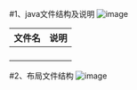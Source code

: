 #1、java文件结构及说明
![image](https://github.com/openthos/desktop-analysis/blob/master/image/java_structure.png)

|文件名|说明|
|------|----|
|||
|||
||||||
|||

#2、布局文件结构
![image](https://github.com/openthos/desktop-analysis/blob/master/image/xml_structure.png)
